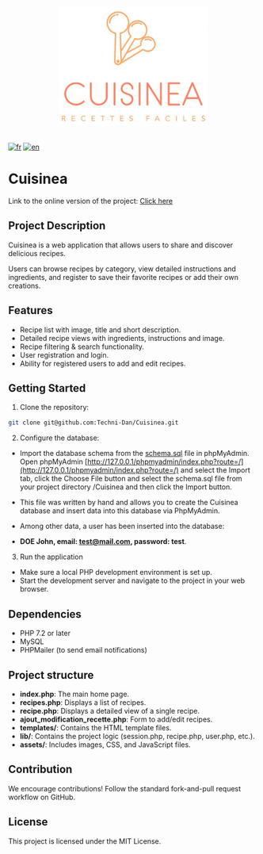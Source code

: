 <p align="center">
<a href="#">
		<img width="300" src="assets/images/logo-cuisinea.jpg" alt="Cuisinea">
</a>
<br><br>
</p>

[![fr](https://img.shields.io/badge/lang-fr-blue.svg)](https://github.com/Techni-Dan/Cuisinea/blob/main/README.md)
[![en](https://img.shields.io/badge/lang-en-red.svg)](https://github.com/Techni-Dan/Cuisinea/blob/main/README.en.md)

# Cuisinea

Link to the online version of the project: [Click here](https://cuisinea.technidan.com)

## Project Description

Cuisinea is a web application that allows users to share and discover delicious recipes.

Users can browse recipes by category, view detailed instructions and ingredients, and register to save their favorite recipes or add their own creations.

## Features

- Recipe list with image, title and short description.
- Detailed recipe views with ingredients, instructions and image.
- Recipe filtering & search functionality.
- User registration and login.
- Ability for registered users to add and edit recipes.

## Getting Started

1. Clone the repository:
```bash
git clone git@github.com:Techni-Dan/Cuisinea.git
```

2. Configure the database:

- Import the database schema from the [schema.sql](schema.sql) file in phpMyAdmin. Open phpMyAdmin [http://127.0.0.1/phpmyadmin/index.php?route=/](http://127.0.0.1/phpmyadmin/index.php?route=/) and select the Import tab, click the Choose File button and select the schema.sql file from your project directory /Cuisinea and then click the Import button.

- This file was written by hand and allows you to create the Cuisinea database and insert data into this database via PhpMyAdmin.
- Among other data, a user has been inserted into the database:
- **DOE John, email: test@mail.com, password: test**.

3. Run the application

- Make sure a local PHP development environment is set up.
- Start the development server and navigate to the project in your web browser.

## Dependencies

- PHP 7.2 or later
- MySQL
- PHPMailer (to send email notifications)

## Project structure

- **index.php**: The main home page.
- **recipes.php**: Displays a list of recipes.
- **recipe.php**: Displays a detailed view of a single recipe.
- **ajout_modification_recette.php**: Form to add/edit recipes.
- **templates/**: Contains the HTML template files.
- **lib/**: Contains the project logic (session.php, recipe.php, user.php, etc.).
- **assets/**: Includes images, CSS, and JavaScript files.

## Contribution

We encourage contributions! Follow the standard fork-and-pull request workflow on GitHub.

## License

This project is licensed under the MIT License.